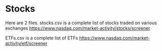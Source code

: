 # Stocks
Here are 2 files.
stocks.csv is a complete list of stocks traded on various exchanges
https://www.nasdaq.com/market-activity/stocks/screener

ETFs.csv is a complete list of ETFs
https://www.nasdaq.com/market-activity/etf/screener
